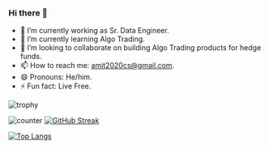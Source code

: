 ### Hi there 👋

- 🔭 I’m currently working as Sr. Data Engineer.
- 🌱 I’m currently learning Algo Trading.
- 👯 I’m looking to collaborate on building Algo Trading products for hedge funds.
- 📫 How to reach me: amit2020cs@gmail.com.
- 😄 Pronouns: He/him.
- ⚡ Fun fact: Live Free.

![trophy](https://github-profile-trophy.vercel.app/?username=amit2020cs&theme=vue)
 <!-- ![Github stats](https://github-readme-stats.vercel.app/api?username=amit2020cs&theme=vue) -->
 ![counter](https://enmx36bedw043ya.m.pipedream.net)
 [![GitHub Streak](https://github-readme-streak-stats.herokuapp.com/?user=amit2020cs&theme=vue)](https://git.io/streak-stats)

[![Top Langs](https://github-readme-stats.vercel.app/api/top-langs/?username=amit2020cs&layout=compact&theme=vue)](https://github.com/amit2020cs/github-readme-stats)

<!-- [![Amit github activity graph](https://activity-graph.herokuapp.com/graph?username=amit2020cs&layout=compact&theme=vue)](https://github.com/amit2020cs/github-readme-activity-graph)
-->

<!-- ![My github stats](https://github-readme-stats.vercel.app/api?username=amit2020cs&layout=compact&theme=vue&show_icons=true&title_color=fff&icon_color=79ff97&text_color=9f9f9f&bg_color=151515&count_private=true&width=40%&align=left) 
<center><img src="https://logimp.files.wordpress.com/2019/01/viral-p-1.gif?w=736&zoom=2" align="right" width="30%"></center>
 -->
